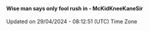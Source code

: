 #### Wise man says only fool rush in - McKidKneeKaneSir
Updated on 29/04/2024 - 08:12:51 (UTC) Time Zone
